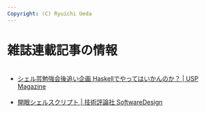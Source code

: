 ```yaml
---
Copyright: (C) Ryuichi Ueda
---
```


# 雑誌連載記事の情報
<ul><br />
<li><a href="http://blog.ueda.asia/?page_id=2944" title="Haskellでやってはいかんのか？" target="_blank">シェル芸勉強会後追い企画 Haskellでやってはいかんのか？ | USP Magazine</a></li><br />
<li><a href="http://blog.ueda.asia/?page_id=2949" title="開眼シェルスクリプト | SoftwareDesign" target="_blank">開眼シェルスクリプト | 技術評論社 SoftwareDesign</a></li><br />
</ul><br />

